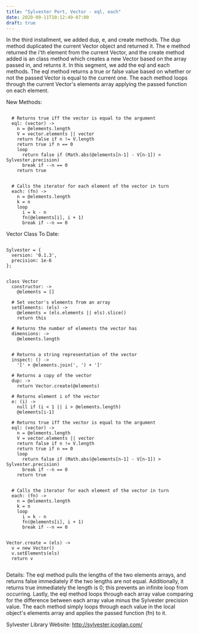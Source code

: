 ```yaml
---
title: "Sylvester Port, Vector - eql, each"
date: 2020-09-11T10:12:49-07:00
draft: true
---
```


In the third installment, we added dup, e, and create methods.  The dup method duplicated the current Vector object and returned it.  The e method returned the i'th element from the current Vector, and the create method added is an class method which creates a new Vector based on the array passed in, and returns it.  In this segment, we add the eql and each methods.  The eql method returns a true or false value based on whether or not the passed Vector is equal to the current one.  The each method loops through the current Vector's elements array applying the passed function on each element.

New Methods:

```

  # Returns true iff the vector is equal to the argument
  eql: (vector) ->
    n = @elements.length
    V = vector.elements || vector
    return false if n != V.length
    return true if n == 0
    loop
      return false if (Math.abs(@elements[n-1] - V[n-1]) > Sylvester.precision)
      break if --n == 0
    return true


  # Calls the iterator for each element of the vector in turn
  each: (fn) ->
    n = @elements.length
    k = n
    loop
      i = k - n
      fn(@elements[i], i + 1)
      break if --n == 0

```

Vector Class To Date:

```

Sylvester = {
  version: '0.1.3',
  precision: 1e-6
};


class Vector
  constructor: ->
    @elements = []
  
  # Set vector's elements from an array
  setElements: (els) ->
    @elements = (els.elements || els).slice()
    return this

  # Returns the number of elements the vector has
  dimensions: ->
    @elements.length


  # Returns a string representation of the vector
  inspect: () ->
    '[' + @elements.join(', ') + ']'  

  # Returns a copy of the vector
  dup: ->
    return Vector.create(@elements)
  
  # Returns element i of the vector
  e: (i) ->
    null if (i < 1 || i > @elements.length)
    @elements[i-1]

  # Returns true iff the vector is equal to the argument
  eql: (vector) ->
    n = @elements.length
    V = vector.elements || vector
    return false if n != V.length
    return true if n == 0
    loop
      return false if (Math.abs(@elements[n-1] - V[n-1]) > Sylvester.precision)
      break if --n == 0
    return true


  # Calls the iterator for each element of the vector in turn
  each: (fn) ->
    n = @elements.length
    k = n
    loop
      i = k - n
      fn(@elements[i], i + 1)
      break if --n == 0


Vector.create = (els) ->
  v = new Vector()
  v.setElements(els)
  return v


```

Details:
The eql method pulls the lengths of the two elements arrays, and returns false immediately if the two lengths are not equal. Additionally, it returns true immediately the length is 0; this prevents an infinite loop from occurring.  Lastly, the eql method loops through each array value comparing for the difference between each array value minus the Sylvester precision value.  The each method simply loops through each value in the local object's elements array and applies the passed function (fn) to it.

Sylvester Library Website:
http://sylvester.jcoglan.com/

